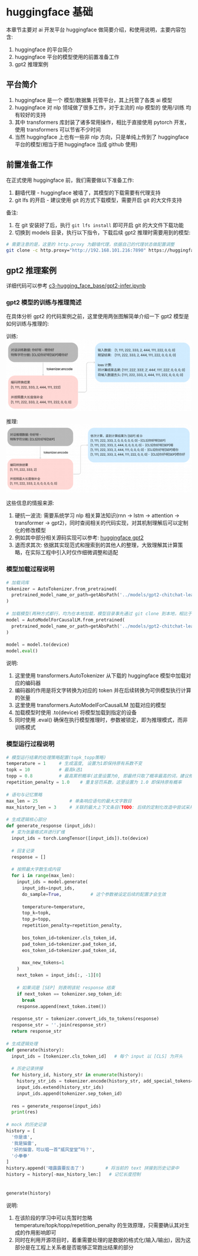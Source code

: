 # huggingface 基础
本章节主要对 ai 开发平台 huggingface 做简要介绍，和使用说明，主要内容包含:  
1. huggingface 的平台简介  
1. huggingface 平台的模型使用的前置准备工作  
1. gpt2 推理案例  

## 平台简介
1. huggingface 是一个 模型/数据集 托管平台，其上托管了各类 ai 模型  
1. huggingface 对 nlp 领域做了很多工作，对于主流的 nlp 模型的 使用/训练 均有较好的支持  
1. 其中 transformers 库封装了诸多常用操作，相比于直接使用 pytorch 开发，使用 transformers 可以节省不少时间  
1. 当然 huggingface 上也有一些非 nlp 方向，只是单纯上传到了 huggingface 平台的模型(相当于把 huggingface 当成 github 使用)  

## 前置准备工作
在正式使用 huggingface 前，我们需要做以下准备工作:  
1. 翻墙代理 - huggingface 被墙了，其模型的下载需要有代理支持  
1. git lfs 的开启 - 建议使用 git 的方式下载模型，需要开启 git 的大文件支持  

备注:  
1. 在 git 安装好了后，执行 `git lfs install` 即可开启 git 的大文件下载功能  
1. 切换到 models 目录，执行以下指令，下载后续 gpt2 推理时需要用到的模型:  
```bash
# 需要注意的是，这里的 http.proxy 为翻墙代理，依据自己的代理状态做配置调整
git clone -c http.proxy="http://192.168.101.216:7890" https://huggingface.co/wujohns/gpt2-chitchat-learn
```

## gpt2 推理案例
详细代码可以参考 [c3-hugging_face_base/gpt2-infer.ipynb](/c3-hugging_face_base/gpt2-infer.ipynb)  

### gpt2 模型的训练与推理简述
在具体分析 gpt2 的代码案例之前，这里使用两张图解简单介绍一下 gpt2 模型是如何训练与推理的:  

训练:  
![c3-hugging_face_base/train.png](/c3-hugging_face_base/train.png)  

推理:  
![c3-hugging_face_base/infer.png](/c3-hugging_face_base/infer.png)  

这些信息的情报来源:  
1. 硬抗一波流: 需要系统学习 nlp 相关算法知识(rnn -> lstm -> attention -> transformer -> gpt2)，同时查阅相关的代码实现，对其机制理解后可以定制化的修改模型  
1. 例如其中部分相关源码实现可以参考: [huggingface gpt2](https://huggingface.co/docs/transformers/v4.35.0/en/model_doc/gpt2#transformers.GPT2LMHeadModel.forward)  
1. 退而求其次: 依据其实现范式和搜索到的其他人的整理，大致理解其计算策略，在实际工程中引入时仅作细微调整和适配  

### 模型加载过程说明
```py
# 加载词库
tokenizer = AutoTokenizer.from_pretrained(
  pretrained_model_name_or_path=getAbsPath('../models/gpt2-chitchat-learn/')
)

# 加载模型(两种方式都行，均为在本地加载，模型目录事先通过 git clone 到本地，相比于直接使用 name 的方式可以减少模型加载的远端检查时间)
model = AutoModelForCausalLM.from_pretrained(
  pretrained_model_name_or_path=getAbsPath('../models/gpt2-chitchat-learn/')
)

model = model.to(device)
model.eval()
```

说明:  
1. 这里使用 transformers.AutoTokenizer 从下载的 huggingface 模型中加载对应的编码器  
1. 编码器的作用是将文字转换为对应的 token 并在后续转换为可供模型执行计算的张量  
1. 这里使用 transformers.AutoModelForCausalLM 加载对应的模型  
1. 加载模型时使用 .to(device) 将模型加载到指定的设备  
1. 同时使用 .eval() 确保在执行模型推理时，参数被锁定，即为推理模式，而非训练模式  

### 模型运行过程说明
```py
# 模型运行结果的处理策略配置(topk_topp策略)
temperature = 1     # 生成温度, 设置为1即保持原有系数不变
topk = 10           # 最高k选1
topp = 0.8          # 最高累积概率(这里设置为0, 即最终只取了概率最高的词，建议修改为其他值)
repetition_penalty = 1.0    # 重复惩罚系数，这里设置为 1.0 即保持原有概率

# 语句与记忆策略
max_len = 25            # 单条响应语句的最大文字数目
max_history_len = 3     # 关联的最大上下文条目(TODO: 后续的定制化改造中尝试采用总结式AI做记忆压缩)

# 生成逻辑核心部分
def generate_response (input_ids):
  # 变为张量格式并进行扩维
  input_ids = torch.LongTensor([input_ids]).to(device)

  # 回复记录
  response = []

  # 按照最大字数生成内容
  for i in range(max_len):
    input_ids = model.generate(
      input_ids=input_ids,
      do_sample=True,           # 这个参数被设定后续的配置才会生效

      temperature=temperature,
      top_k=topk,
      top_p=topp,
      repetition_penalty=repetition_penalty,

      bos_token_id=tokenizer.cls_token_id,
      pad_token_id=tokenizer.pad_token_id,
      eos_token_id=tokenizer.pad_token_id,

      max_new_tokens=1
    )
    next_token = input_ids[:, -1][0]

    # 如果词是 [SEP] 则表明该轮 response 结束
    if next_token == tokenizer.sep_token_id:
      break
    response.append(next_token.item())
  
  response_str = tokenizer.convert_ids_to_tokens(response)
  response_str = ''.join(response_str)
  return response_str

# 生成逻辑处理
def generate(history):
  input_ids = [tokenizer.cls_token_id]   # 每个 input 以 [CLS] 为开头

  # 历史记录拼接
  for history_id, history_str in enumerate(history):
    history_str_ids = tokenizer.encode(history_str, add_special_tokens=False)
    input_ids.extend(history_str_ids)
    input_ids.append(tokenizer.sep_token_id)

  res = generate_response(input_ids)
  print(res)

# mock 的历史记录
history = [
  '你是谁',
  '我是猫雷',
  '好的猫雷，可以唱一首“威风堂堂”吗？',
  '小拳拳'
]
history.append('喵露露要反击了')        # 将当前的 text 拼接到历史记录中
history = history[-max_history_len:]   # 记忆长度控制


generate(history)
```

说明:  
1. 在该阶段的学习中可以先暂时忽略 temperature/topk/topp/repetition_penalty 的生效原理，只需要确认其对生成的作用影响即可  
1. 同时在利用开源项目时，着重需要处理的是数据的格式化(输入/输出)，因为这部分是在工程上关系者是否能够正常跑出结果的部分  
